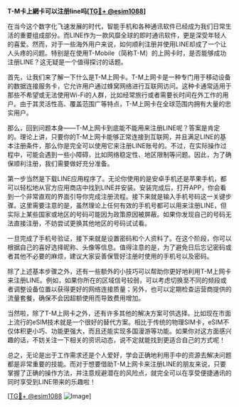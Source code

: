 **T-M卡上網卡可以注册line吗[[TG💪+ @esim1088](https://t.me/s/esim1088)]**

在当今这个数字化飞速发展的时代，智能手机和各种通讯软件已经成为我们日常生活的重要组成部分。而LINE作为一款风靡全球的即时通讯软件，更是深受年轻人的喜爱。然而，对于一些海外用户来说，如何顺利注册并使用LINE却成了一个让人头疼的问题。特别是在使用T-Mobile（简称T-M）的上网卡时，是否能够成功注册LINE？这无疑是一个值得探讨的话题。

首先，让我们来了解一下什么是T-M上网卡。T-M上网卡是一种专门用于移动设备的数据连接服务卡，它允许用户通过蜂窝网络进行互联网访问。这种卡通常适用于那些不希望或无法使用Wi-Fi的人群，比如经常旅行或者需要长时间在外工作的用户。由于其灵活性高、覆盖范围广等特点，T-M上网卡在全球范围内拥有大量的忠实用户。

那么，回到问题本身——T-M上网卡到底能不能用来注册LINE呢？答案是肯定的。理论上讲，只要你的T-M上网卡能够正常连接到互联网，并且满足LINE的基本注册条件，那么你是完全可以使用它来注册LINE账号的。不过，在实际操作过程中，可能会遇到一些小障碍，比如网络稳定性、地区限制等问题。因此，为了确保顺利注册，我们需要做好充分准备。

第一步当然是下载LINE应用程序了。无论你使用的是安卓手机还是苹果手机，都可以轻松地从官方应用商店中找到LINE并安装。安装完成后，打开APP，你会看到一个非常直观的界面引导你完成注册流程。接下来就是输入手机号码这一关键步骤。这里需要注意的是，虽然理论上任何有效的手机号都可以用来注册LINE，但实际上某些国家或地区的号码可能因为政策原因被屏蔽。如果你发现自己的号码无法直接注册，不妨尝试更换其他地区的号码试试看。

一旦完成了手机号验证，接下来就是设置密码和个人资料了。在这个阶段，你可以根据自己的喜好选择昵称、头像等信息。值得注意的是，为了避免日后忘记密码或者其他不必要的麻烦，建议大家妥善保管好注册时使用的手机号以及密码。

除了上述基本步骤之外，还有一些额外的小技巧可以帮助你更好地利用T-M上网卡来注册LINE。例如，如果你所在的区域信号较弱，可以考虑切换至不同的频段或者调整设备位置以获得更好的网络连接质量；另外，也可以定期检查运营商提供的流量套餐，确保不会因超额使用而导致费用增加。

当然啦，除了T-M上网卡之外，还有许多其他的解决方案可供选择。比如现在市面上流行的eSIM技术就是一个很好的替代方案。相比于传统的物理SIM卡，eSIM不仅体积更小巧、功能更强大，而且还能实现多国漫游等功能。如果你对这方面感兴趣的话，不妨关注一下相关的资讯动态，说不定就能找到更适合自己的方式呢！

总之，无论是出于工作需求还是个人爱好，学会正确地利用手中的资源去解决问题都是非常重要的技能。而对于想要借助T-M上网卡来注册LINE的朋友来说，只要掌握了正确的操作方法，并注意规避潜在的风险点，就完全可以在享受便捷通讯的同时享受到LINE带来的乐趣啦！

[[TG💪+ @esim1088](https://t.me/s/esim1088) ![Image](https://i.postimg.cc/4NQfJmqS/Snipaste-2025-05-13-00-14-12.png)]